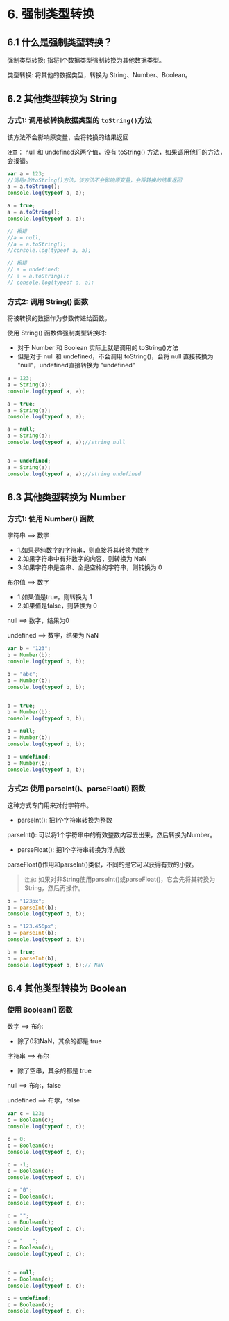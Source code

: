 # 6. 强制类型转换

## 6.1 什么是强制类型转换？

强制类型转换: 指将1个数据类型强制转换为其他数据类型。

类型转换: 将其他的数据类型，转换为 String、Number、Boolean。


## 6.2 其他类型转换为 String

### 方式1: 调用被转换数据类型的 `toString()`方法

该方法不会影响原变量，会将转换的结果返回

`注意`： null 和 undefined这两个值，没有 toString() 方法，如果调用他们的方法，会报错。

```js
var a = 123;
//调用a的toString()方法，该方法不会影响原变量，会将转换的结果返回
a = a.toString();
console.log(typeof a, a);

a = true;
a = a.toString();
console.log(typeof a, a);

// 报错
//a = null;
//a = a.toString();
//console.log(typeof a, a);

// 报错
// a = undefined;
// a = a.toString();
// console.log(typeof a, a);
```

### 方式2: 调用 String() 函数

将被转换的数据作为参数传递给函数。

使用 String() 函数做强制类型转换时:
* 对于 Number 和 Boolean 实际上就是调用的 toString()方法
* 但是对于 null 和 undefined，不会调用 toString()，会将 null 直接转换为 "null"，undefined直接转换为 "undefined"

```js
a = 123;
a = String(a);
console.log(typeof a, a);

a = true;
a = String(a);
console.log(typeof a, a);

a = null;
a = String(a);
console.log(typeof a, a);//string null


a = undefined;
a = String(a);
console.log(typeof a, a);//string undefined
```


## 6.3 其他类型转换为 Number

### 方式1: 使用 Number() 函数

字符串 ==> 数字

* 1.如果是纯数字的字符串，则直接将其转换为数字
* 2.如果字符串中有非数字的内容，则转换为 NaN
* 3.如果字符串是空串、全是空格的字符串，则转换为 0

布尔值 ==> 数字
* 1.如果值是true，则转换为 1
* 2.如果值是false，则转换为 0


null ==> 数字，结果为0

undefined ==> 数字，结果为 NaN


```js
var b = "123";
b = Number(b);
console.log(typeof b, b);

b = "abc";
b = Number(b);
console.log(typeof b, b);


b = true;
b = Number(b);
console.log(typeof b, b);

b = null;
b = Number(b);
console.log(typeof b, b);

b = undefined;
b = Number(b);
console.log(typeof b, b);
```

### 方式2: 使用 parseInt()、parseFloat() 函数 
这种方式专门用来对付字符串。

* parseInt(): 把1个字符串转换为整数
  
parseInt(): 可以将1个字符串中的有效整数内容去出来，然后转换为Number。


* parseFloat(): 把1个字符串转换为浮点数

parseFloat()作用和parseInt()类似，不同的是它可以获得有效的小数。

> `注意`: 如果对非String使用parseInt()或parseFloat()，它会先将其转换为String，然后再操作。

```js
b = "123px";
b = parseInt(b);
console.log(typeof b, b);

b = "123.456px";
b = parseInt(b);
console.log(typeof b, b);

b = true;
b = parseInt(b);
console.log(typeof b, b);// NaN
```


## 6.4 其他类型转换为 Boolean

### 使用 Boolean() 函数

数字 ==> 布尔
* 除了0和NaN，其余的都是 true

字符串 ==> 布尔
* 除了空串，其余的都是 true

null ==> 布尔，false

undefined ==> 布尔，false


```js
var c = 123;
c = Boolean(c);
console.log(typeof c, c);

c = 0;
c = Boolean(c);
console.log(typeof c, c);

c = -1;
c = Boolean(c);
console.log(typeof c, c);

c = "0";
c = Boolean(c);
console.log(typeof c, c);

c = "";
c = Boolean(c);
console.log(typeof c, c);

c = "   ";
c = Boolean(c);
console.log(typeof c, c);


c = null;
c = Boolean(c);
console.log(typeof c, c);

c = undefined;
c = Boolean(c);
console.log(typeof c, c);
```
